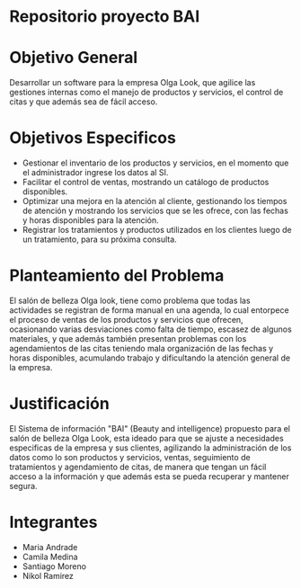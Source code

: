 # Repositorio proyecto BAI

# Objetivo General
Desarrollar un software para la empresa Olga Look, 
que agilice las gestiones internas como el manejo de productos y servicios, 
el control de citas y que además sea de fácil acceso.


# Objetivos Especificos
- Gestionar el inventario de los productos y servicios, en el momento que el administrador ingrese los datos al SI. 
- Facilitar el control de ventas, mostrando un catálogo de productos disponibles. 
- Optimizar una mejora en la atención al cliente, gestionando los tiempos de atención y mostrando los servicios que se les ofrece, con las fechas y horas disponibles para la atención. 
- Registrar los tratamientos y productos utilizados en los clientes luego de un tratamiento, para su próxima consulta. 

# Planteamiento del Problema
El salón de belleza Olga look, tiene como problema que todas las actividades se registran de forma manual en una agenda, lo cual entorpece el proceso de ventas de los productos y servicios que ofrecen, ocasionando varias desviaciones como falta de tiempo, escasez de algunos materiales, y que además también presentan problemas con los agendamientos de las citas teniendo mala organización de las fechas y horas disponibles, acumulando trabajo y dificultando la atención general de la empresa.

# Justificación
El Sistema de información  "BAI" (Beauty and intelligence) propuesto para el salón de belleza Olga Look, esta ideado para que se ajuste a necesidades especificas de la empresa y sus clientes, agilizando la administración de los datos como lo son productos y servicios, ventas, seguimiento de tratamientos y agendamiento de citas, de manera que tengan un fácil acceso a la información y que además esta se pueda recuperar y mantener segura.


# Integrantes
- Maria Andrade
- Camila Medina
- Santiago Moreno
- Nikol Ramirez


